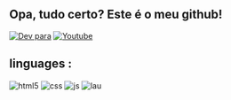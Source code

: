 

## Opa, tudo certo? Este é o meu github!


[![Dev para](https://img.shields.io/badge/dev.to-0A0A0A?style=for-the-badge&logo=devdotto&logoColor=white)](https://discord.gg/frpgroup) 
[![Youtube](https://img.shields.io/badge/YouTube-FF0000?style=for-the-badge&logo=youtube&logoColor=white)](https://www.youtube.com/@grego.7) 


## linguages :

<div style="display: inline_block">
  <img align="center" alt="html5" src="https://img.shields.io/badge/HTML5-E34F26?style=for-the-badge&logo=html5&logoColor=white" />
  <img align="center" alt="css" src="https://img.shields.io/badge/CSS3-1572B6?style=for-the-badge&logo=css3&logoColor=white" />
  <img align="center" alt="js" src="https://img.shields.io/badge/JavaScript-F7DF1E?style=for-the-badge&logo=javascript&logoColor=black" />
  <img align="center" alt="lau" src="https://img.shields.io/badge/Lua-2C2D72?style=for-the-badge&logo=lua&logoColor=white" />
</div><br/>

